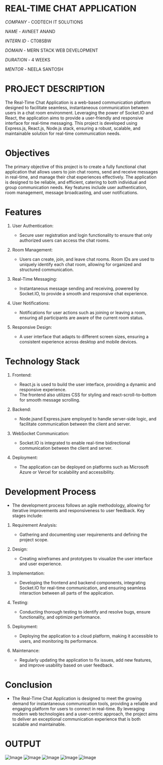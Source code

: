 # REAL-TIME CHAT APPLICATION

*COMPANY* - CODTECH IT SOLUTIONS

*NAME* - AVNEET ANAND

*INTERN ID* - CT08SBW

*DOMAIN* - MERN STACK WEB DEVELOPMENT

*DURATION* - 4 WEEKS

*MENTOR* - NEELA SANTOSH

# PROJECT DESCRIPTION #

 The Real-Time Chat Application is a web-based communication platform designed to facilitate seamless, instantaneous communication between users in a chat room 
 environment. Leveraging the power of Socket.IO and React, the application aims to provide a user-friendly and responsive interface for real-time messaging. This 
 project is developed using  Express.js, React.js, Node.js stack, ensuring a robust, scalable, and maintainable solution for real-time communication 
 needs.

# Objectives #

 The primary objective of this project is to create a fully functional chat application that allows users to join chat rooms, send and receive messages in real-time, 
 and manage their chat experiences effectively. The application is designed to be reliable, and efficient, catering to both individual and group communication needs. 
 Key features include user authentication, room management, message broadcasting, and user notifications.

# Features #

1. User Authentication:
   - Secure user registration and login functionality to ensure that only authorized users can access the chat rooms.

2. Room Management:
   - Users can create, join, and leave chat rooms. Room IDs are used to uniquely identify each chat room, allowing for organized and structured communication.
     
3. Real-Time Messaging:
   - Instantaneous message sending and receiving, powered by Socket.IO, to provide a smooth and responsive chat experience.

4. User Notifications:
   - Notifications for user actions such as joining or leaving a room, ensuring all participants are aware of the current room status.

5. Responsive Design:
   - A user interface that adapts to different screen sizes, ensuring a consistent experience across desktop and mobile devices.

# Technology Stack #

1. Frontend:
   - React.js is used to build the user interface, providing a dynamic and responsive experience.
   -  The frontend also utilizes CSS for styling and react-scroll-to-bottom 
     for smooth message scrolling.

2. Backend:
   - Node.jsand Express.jsare employed to handle server-side logic, and facilitate communication between the client and server.

3. WebSocket Communication:
   - Socket.IO is integrated to enable real-time bidirectional communication between the client and server.

4. Deployment:
   - The application can be deployed on platforms such as Microsoft Azure or Vercel for scalability and accessibility.

# Development Process # 
- The development process follows an agile methodology, allowing for iterative improvements and responsiveness to user feedback. Key stages include:

1. Requirement Analysis:
   - Gathering and documenting user requirements and defining the project scope.

2. Design:
   - Creating wireframes and prototypes to visualize the user interface and user experience.

3. Implementation:
   - Developing the frontend and backend components, integrating Socket.IO for real-time communication, and ensuring seamless interaction between all parts of the 
     application.

4. Testing:
   - Conducting thorough testing to identify and resolve bugs, ensure functionality, and optimize performance.

5. Deployment:
   - Deploying the application to a cloud platform, making it accessible to users, and monitoring its performance.

6. Maintenance:
   - Regularly updating the application to fix issues, add new features, and improve usability based on user feedback.

# Conclusion #
- The Real-Time Chat Application is designed to meet the growing demand for instantaneous communication tools, providing a reliable and engaging platform for users to 
  connect in real-time. By leveraging modern web technologies and a user-centric approach, the project aims to deliver an exceptional communication experience that is 
  both scalable and maintainable.

# OUTPUT #

![Image](https://github.com/user-attachments/assets/3a7ea7f1-004f-4cec-b5ad-be094b22b7eb)
![Image](https://github.com/user-attachments/assets/e976b21b-1df8-4662-b947-89cfe393743e)
![Image](https://github.com/user-attachments/assets/ccd07ff4-f25a-4452-a361-966aff955b62)
![Image](https://github.com/user-attachments/assets/70e032c1-86a1-4e04-8d6a-058996069deb)
![Image](https://github.com/user-attachments/assets/109dc8b1-35af-4147-985b-ed9c58a6915e)
